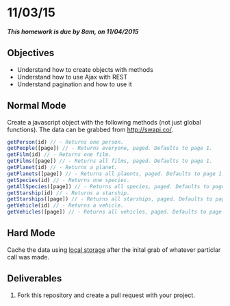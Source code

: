 # 11/03/15

___This homework is due by 8am, on 11/04/2015___

## Objectives

- Understand how to create objects with methods
- Understand how to use Ajax with REST
- Understand pagination and how to use it

## Normal Mode

Create a javascript object with the following methods (not just global functions). The data can be grabbed from http://swapi.co/.

```js
getPerson(id) // - Returns one person.
getPeople([page]) // - Returns everyone, paged. Defaults to page 1.
getFilm(id) // - Returns one film.
getFilms([page]) // - Returns all films, paged. Defaults to page 1.
getPlanet(id) // - Returns a planet.
getPlanets([page]) // - Returns all plaents, paged. Defaults to page 1.
getSpecies(id) // - Returns one species.
getAllSpecies([page]) // - Returns all species, paged. Defaults to page 1.
getStarship(id) // - Returns a starship.
getStarships([page]) // - Returns all starships, paged. Defaults to page 1.
getVehicle(id) // - Returns a vehicle.
getVehicles([page]) // - Returns all vehicles, paged. Defaults to page 1.
```

## Hard Mode

Cache the data using [local storage](https://developer.mozilla.org/en-US/docs/Web/API/Window/localStorage) after the inital grab of whatever particlar call was made.

## Deliverables

1. Fork this repository and create a pull request with your project.